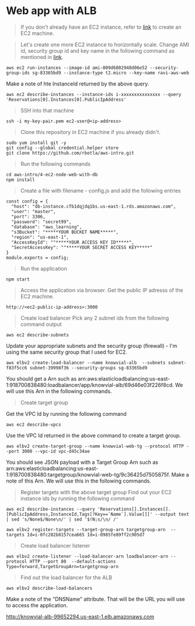 # Web app with ALB
> If you don't already have an EC2 instance, refer to [link](/2-aws-cli-create-ec2) to create an EC2 machine.

> Let's create one more EC2 instance to horizontally scale. Change AMI id, security group id and key name in the following command as mentioned in [link](/2-aws-cli-create-ec2).
```
aws ec2 run-instances --image-id ami-009d6802948d06e52 --security-group-ids sg-83365bd9 --instance-type t2.micro --key-name ravi-aws-web
```
Make a note of hte InstanceId returned by the above query.
```
aws ec2 describe-instances --instance-ids i-xxxxxxxxxxxxxxx --query 'Reservations[0].Instances[0].PublicIpAddress'
```

> SSH into that machine
```
ssh -i my-key-pair.pem ec2-user@<ip-address>
```

> Clone this repository in EC2 machine if you already didn't.
```
sudo yum install git -y
git config --global credential.helper store
git clone https://github.com/rbotla/aws-intro.git
```

> Run the following commands
```
cd aws-intro/4-ec2-node-web-with-db
npm install
```
> Create a file with filename - config.js and add the following entries
```
const config = {
  "host": "db-instance.cfb1dqjdq1bs.us-east-1.rds.amazonaws.com",
  "user": "master",
  "port": 3306,
  "password": "secret99",
  "database": "aws_learning",
  "s3Bucket": "*****YOUR BUCKET NAME*****",
  "region": "us-east-1",
  "AccessKeyId": ""*****YOUR ACCESS KEY ID*****",
  "SecretAccessKey": ""*****YOUR SECRET ACCESS KEY*****"
}
module.exports = config;
```

> Run the application
```
npm start
```

> Access the application via browser. Get the public IP adresss of the EC2 machine.
```
http://<ec2-public-ip-address>:3000
```

> Create load balancer
Pick any 2 subnet ids from the following command output
```
aws ec2 describe-subnets
```
Update your appropriate subnets and the security group (firewall) - I'm using the same security group that I used for EC2.
```
aws elbv2 create-load-balancer --name knowvial-alb  --subnets subnet-f83f5cc6 subnet-39998f36 --security-groups sg-83365bd9
```
You should get a Arn such as arn:aws:elasticloadbalancing:us-east-1:918700838480:loadbalancer/app/knowvial-alb/69d46e03f226f8cd. We will use this Arn in the following commands.

> Create target group

Get the VPC Id by running the following command
```
aws ec2 describe-vpcs
```
Use the VPC Id returned in the above command to create a target group.
```
aws elbv2 create-target-group --name knowvial-web-tg --protocol HTTP --port 3000 --vpc-id vpc-d45c34ae
```
You should see JSON payload with a Target Group Arn such as arn:aws:elasticloadbalancing:us-east-1:918700838480:targetgroup/knowvial-web-tg/9c36425d7505875f. Make a note of this Arn. We will use this in the following commands.

> Register targets with the above target group
Find out your EC2 instance ids by running the following command
```
aws ec2 describe-instances --query 'Reservations[].Instances[].[PublicIpAddress,InstanceId,Tags[?Key==`Name`].Value[]]' --output text | sed 's/None$/None\n/' | sed '$!N;s/\n/ /'
```

```
aws elbv2 register-targets --target-group-arn targetgroup-arn  --targets Id=i-0fc282b8157cea665 Id=i-0985fe89ff2c905d7

```

> Create load balancer listener
```
aws elbv2 create-listener --load-balancer-arn loadbalancer-arn --protocol HTTP --port 80  --default-actions Type=forward,TargetGroupArn=targetgroup-arn
```

> Find out the load balancer for the ALB
```
aws elbv2 describe-load-balancers
```
Make a note of the "DNSName" attribute. That will be the URL you will use to access the application.

http://knowvial-alb-99652294.us-east-1.elb.amazonaws.com